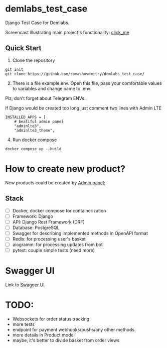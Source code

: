 # demlabs_test_case
Django Test Case for Demlabs.

Screencast illustrating main project's functionality: [click_me](https://youtu.be/xx50t_QjUTg)

## Quick Start

1. Clone the repository

```
git init
git clone https://github.com/romashovdmitry/demlabs_test_case/
```

2. There is a file example.env. Open this file, pass your comfortable values to variables and change name to .env.

Plz, don't forget about Telegram ENVs.

If Django would be created too long just comment two lines with Admin LTE

```
INSTALLED_APPS = [
    # beatiful admin panel
    "adminlte3",
    "adminlte3_theme",
```

4. Run docker compose 

```
docker compose up --build
```

# How to create new product?

New products could be created by [Admin panel:](http://127.0.0.1:8001/admin/)

## Stack

- [ ] Docker, docker compose for containerization
- [ ] Framework: Django
- [ ] API: Django Rest Framework (DRF)
- [ ] Database: PostgreSQL
- [ ] Swagger for describing implemented methods in OpenAPI format
- [ ] Redis: for processing user's basket
- [ ] aiogramm: for processing updates from bot
- [ ] pytest: couple simple tests (need more)

# Swagger UI

Link to [Swagger UI](http://127.0.0.1:8001/api/docs/)

# TODO:

- Websockets for order status tracking
- more tests
- endpoint for payment webhooks/pushs/any other methods.
- more details in Product model
- maybe, it's better to divide basket from order views
